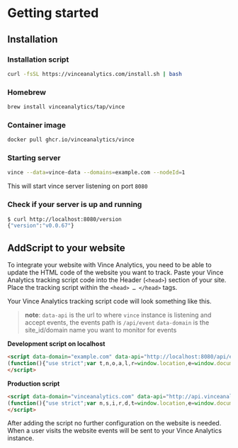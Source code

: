 # Getting started


## Installation


### Installation script
```bash
curl -fsSL https://vinceanalytics.com/install.sh | bash
```

### Homebrew
```bash
brew install vinceanalytics/tap/vince
```
### Container image
```bash
docker pull ghcr.io/vinceanalytics/vince
```


### Starting server

```bash
vince --data=vince-data --domains=example.com --nodeId=1
```

This will start vince server listening on port `8080`

### Check if your server is up and running

```bash
$ curl http://localhost:8080/version
{"version":"v0.0.67"}
```

## AddScript to your website

To integrate your website with Vince Analytics, you need to be able to update the HTML code of the website you want to track. Paste your Vince Analytics tracking script code into the Header (`<head>`) section of your site. Place the tracking script within the `<head> … </head>` tags.

Your Vince Analytics tracking script code will look something like this.

> **note**:
> `data-api` is the url to where `vince` instance is listening and accept events, the events path is `/api/event`
>  `data-domain` is the site_id/domain name you want to monitor for events


**Development script on localhost**
```html
<script data-domain="example.com" data-api="http://localhost:8080/api/event">
(function(){"use strict";var t,n,o,a,l,r=window.location,e=window.document,c=e.currentScript,h=c.getAttribute("data-api")||d(c);function u(e){console.warn("Ignoring Event: "+e)}function d(e){return new URL(e.src).origin+"/api/event"}function i(t,n){try{if(window.localStorage.vince_ignore==="true")return u("localStorage flag")}catch{}var o,s={};s.n=t,s.u=r.href,s.d=c.getAttribute("data-domain"),s.r=e.referrer||null,s.w=window.innerWidth,n&&n.meta&&(s.m=JSON.stringify(n.meta)),n&&n.props&&(s.p=n.props),o=new XMLHttpRequest,o.open("POST",h,!0),o.setRequestHeader("Content-Type","text/plain"),o.send(JSON.stringify(s)),o.onreadystatechange=function(){o.readyState===4&&n&&n.callback&&n.callback()}}a=window.vince&&window.vince.q||[],window.vince=i;for(t=0;t<a.length;t++)i.apply(this,a[t]);function s(){if(o===r.pathname)return;o=r.pathname,i("pageview")}n=window.history,n.pushState&&(l=n.pushState,n.pushState=function(){l.apply(this,arguments),s()},window.addEventListener("popstate",s));function m(){!o&&e.visibilityState==="visible"&&s()}e.visibilityState==="prerender"?e.addEventListener("visibilitychange",m):s()})()
</script>
```

**Production script**

```html
<script data-domain="vinceanalytics.com" data-api="http://api.vinceanalytics.com/api/event">
(function(){"use strict";var n,s,i,r,d,t=window.location,e=window.document,c=e.currentScript,h=c.getAttribute("data-api")||u(c);function l(e){console.warn("Ignoring Event: "+e)}function u(e){return new URL(e.src).origin+"/api/event"}function a(n,s){if(/^localhost$|^127(\.[0-9]+){0,2}\.[0-9]+$|^\[::1?\]$/.test(t.hostname)||t.protocol==="file:")return l("localhost");if(window._phantom||window.__nightmare||window.navigator.webdriver||window.Cypress)return;try{if(window.localStorage.vince_ignore==="true")return l("localStorage flag")}catch{}var i,o={};o.n=n,o.u=t.href,o.d=c.getAttribute("data-domain"),o.r=e.referrer||null,o.w=window.innerWidth,s&&s.meta&&(o.m=JSON.stringify(s.meta)),s&&s.props&&(o.p=s.props),i=new XMLHttpRequest,i.open("POST",h,!0),i.setRequestHeader("Content-Type","text/plain"),i.send(JSON.stringify(o)),i.onreadystatechange=function(){i.readyState===4&&s&&s.callback&&s.callback()}}r=window.vince&&window.vince.q||[],window.vince=a;for(n=0;n<r.length;n++)a.apply(this,r[n]);function o(){if(i===t.pathname)return;i=t.pathname,a("pageview")}s=window.history,s.pushState&&(d=s.pushState,s.pushState=function(){d.apply(this,arguments),o()},window.addEventListener("popstate",o));function m(){!i&&e.visibilityState==="visible"&&o()}e.visibilityState==="prerender"?e.addEventListener("visibilitychange",m):o()})()
</script>
```


After adding the script no further configuration on the website is needed. When a user visits the website events will be sent to your Vince Analytics instance.